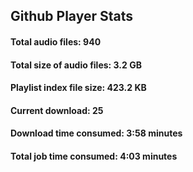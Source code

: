 ## Github Player Stats

#### **Total audio files**: 940

#### **Total size of audio files**: 3.2 GB

#### **Playlist index file size**: 423.2 KB

#### **Current download**: 25

#### **Download time consumed**: 3:58 minutes

#### **Total job time consumed**: 4:03 minutes